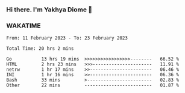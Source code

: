 ### Hi there. I'm Yakhya Diome 👋

### WAKATIME
<!--START_SECTION:waka-->

```text
From: 11 February 2023 - To: 23 February 2023

Total Time: 20 hrs 2 mins

Go           13 hrs 19 mins  >>>>>>>>>>>>>>>>>--------   66.52 %
HTML         2 hrs 23 mins   >>>----------------------   11.91 %
netrw        1 hr 17 mins    >>-----------------------   06.46 %
INI          1 hr 16 mins    >>-----------------------   06.36 %
Bash         33 mins         >------------------------   02.83 %
Other        22 mins         -------------------------   01.87 %
```

<!--END_SECTION:waka-->
